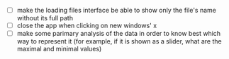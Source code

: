 - [ ] make the loading files interface be able to show only the file's name without its full path
- [ ] close the app when clicking on new windows' x
- [ ] make some parimary analysis of the data in order to know best which way to represent it (for example, if it is shown as a slider, what are the maximal and minimal values)
